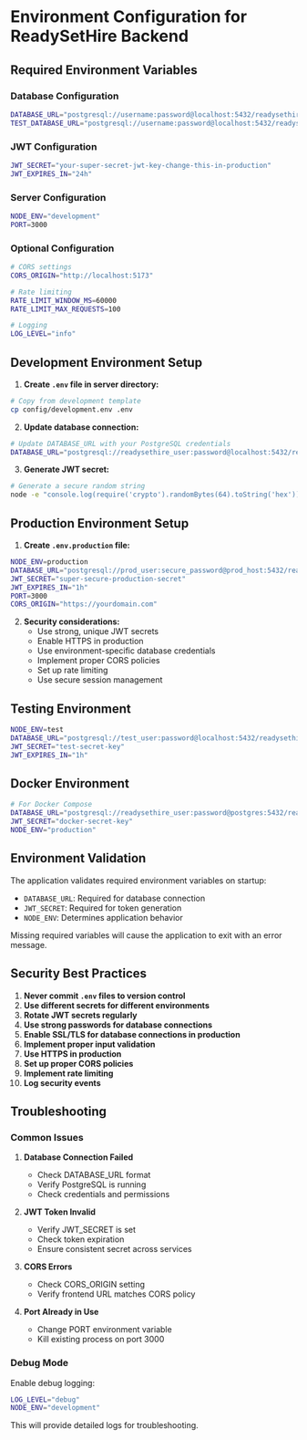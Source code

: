 # Environment Configuration for ReadySetHire Backend

## Required Environment Variables

### Database Configuration
```bash
DATABASE_URL="postgresql://username:password@localhost:5432/readysethire_db"
TEST_DATABASE_URL="postgresql://username:password@localhost:5432/readysethire_test_db"
```

### JWT Configuration
```bash
JWT_SECRET="your-super-secret-jwt-key-change-this-in-production"
JWT_EXPIRES_IN="24h"
```

### Server Configuration
```bash
NODE_ENV="development"
PORT=3000
```

### Optional Configuration
```bash
# CORS settings
CORS_ORIGIN="http://localhost:5173"

# Rate limiting
RATE_LIMIT_WINDOW_MS=60000
RATE_LIMIT_MAX_REQUESTS=100

# Logging
LOG_LEVEL="info"
```

## Development Environment Setup

1. **Create `.env` file in server directory:**
```bash
# Copy from development template
cp config/development.env .env
```

2. **Update database connection:**
```bash
# Update DATABASE_URL with your PostgreSQL credentials
DATABASE_URL="postgresql://readysethire_user:password@localhost:5432/readysethire_db"
```

3. **Generate JWT secret:**
```bash
# Generate a secure random string
node -e "console.log(require('crypto').randomBytes(64).toString('hex'))"
```

## Production Environment Setup

1. **Create `.env.production` file:**
```bash
NODE_ENV=production
DATABASE_URL="postgresql://prod_user:secure_password@prod_host:5432/readysethire_prod"
JWT_SECRET="super-secure-production-secret"
JWT_EXPIRES_IN="1h"
PORT=3000
CORS_ORIGIN="https://yourdomain.com"
```

2. **Security considerations:**
   - Use strong, unique JWT secrets
   - Enable HTTPS in production
   - Use environment-specific database credentials
   - Implement proper CORS policies
   - Set up rate limiting
   - Use secure session management

## Testing Environment

```bash
NODE_ENV=test
DATABASE_URL="postgresql://test_user:password@localhost:5432/readysethire_test"
JWT_SECRET="test-secret-key"
JWT_EXPIRES_IN="1h"
```

## Docker Environment

```bash
# For Docker Compose
DATABASE_URL="postgresql://readysethire_user:password@postgres:5432/readysethire_db"
JWT_SECRET="docker-secret-key"
NODE_ENV="production"
```

## Environment Validation

The application validates required environment variables on startup:

- `DATABASE_URL`: Required for database connection
- `JWT_SECRET`: Required for token generation
- `NODE_ENV`: Determines application behavior

Missing required variables will cause the application to exit with an error message.

## Security Best Practices

1. **Never commit `.env` files to version control**
2. **Use different secrets for different environments**
3. **Rotate JWT secrets regularly**
4. **Use strong passwords for database connections**
5. **Enable SSL/TLS for database connections in production**
6. **Implement proper input validation**
7. **Use HTTPS in production**
8. **Set up proper CORS policies**
9. **Implement rate limiting**
10. **Log security events**

## Troubleshooting

### Common Issues

1. **Database Connection Failed**
   - Check DATABASE_URL format
   - Verify PostgreSQL is running
   - Check credentials and permissions

2. **JWT Token Invalid**
   - Verify JWT_SECRET is set
   - Check token expiration
   - Ensure consistent secret across services

3. **CORS Errors**
   - Check CORS_ORIGIN setting
   - Verify frontend URL matches CORS policy

4. **Port Already in Use**
   - Change PORT environment variable
   - Kill existing process on port 3000

### Debug Mode

Enable debug logging:
```bash
LOG_LEVEL="debug"
NODE_ENV="development"
```

This will provide detailed logs for troubleshooting.
